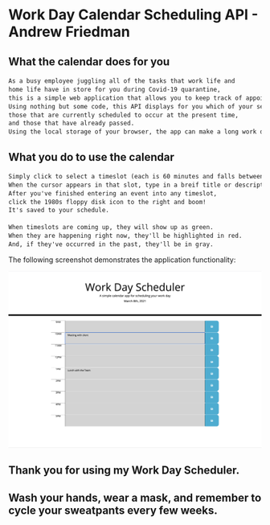 # Work Day Calendar Scheduling API - Andrew Friedman



## What the calendar does for you

```md
As a busy employee juggling all of the tasks that work life and 
home life have in store for you during Covid-19 quarantine, 
this is a simple web application that allows you to keep track of appointments and the time. 
Using nothing but some code, this API displays for you which of your self-entered events are coming up, 
those that are currently scheduled to occur at the present time, 
and those that have already passed. 
Using the local storage of your browser, the app can make a long work day feel manageable.   
```

## What you do to use the calendar

```md
Simply click to select a timeslot (each is 60 minutes and falls between the hours of 9AM and 5PM). 
When the cursor appears in that slot, type in a breif title or description of the event. 
After you've finished entering an event into any timeslot, 
click the 1980s floppy disk icon to the right and boom! 
It's saved to your schedule.

When timeslots are coming up, they will show up as green. 
When they are happening right now, they'll be highlighted in red. 
And, if they've occurred in the past, they'll be in gray.
```

The following screenshot demonstrates the application functionality:

![The user clicks to select a timeslot, enters the event name and clicks the disk "save" button to the right.](https://github.com/andrewfriedman20/homework_05_ALF/blob/039fae0de428bcaccaffa4d039e31cd21b4e8da9/workdaycalendar.alf.jpg)

## Thank you for using my Work Day Scheduler. 
## Wash your hands, wear a mask, and remember to cycle your sweatpants every few weeks.
